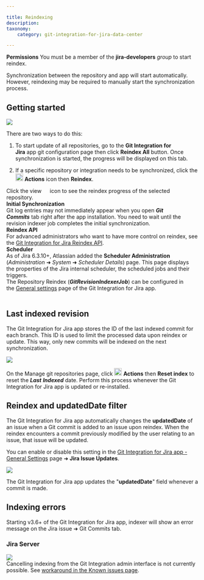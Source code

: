 ```yaml
---

title: Reindexing
description:
taxonomy:
    category: git-integration-for-jira-data-center

---
```


<div class="bbb-callout bbb--alert">
    <div class="irow">
    <div class="ilogobox">
        <span class="logoimg"></span>
    </div>
    <div class="imsgbox">
        <b>Permissions</b>
        You must be a member of the <b>jira-developers</b> <i>group</i> to start reindex.
    </div>
    </div>
</div>


Synchronization between the repository and app will start automatically. However, reindexing may be required to manually start the synchronization process.

## Getting started

![](https://bigbrassband.atlassian.net/wiki/download/attachments/1930399289/gitserver-gitmgr-reindex-all-reindex-actions.png?version=1&modificationDate=1630642930639&cacheVersion=1&api=v2)

There are two ways to do this:

1.  To start update of all repositories, go to the **Git Integration for Jira** app git configuration page then click **Reindex All** button. Once synchronization is started, the progress will be displayed on this tab.

2.  If a specific repository or integration needs to be synchronized, click the <img src='https://pf-emoji-service--cdn.us-east-1.prod.public.atl-paas.net/standard/a51a7674-8d5d-4495-a2d2-a67c090f5c3b/32x32/2699.png' width=20 height=20 /> **Actions** icon then **Reindex**.

<div class="bbb-callout bbb--basic">
    <div class="irow">
    <div class="ilogobox">
        <span class="logoimg"></span>
    </div>
    <div class="imsgbox">
        Click the view <img src='/wp-content/uploads/eye-icon.png' width=14 height=12 /> icon to see the reindex progress of the selected repository.
    </div>
    </div>
</div>

<div class="bbb-callout bbb--note">
    <div class="irow">
    <div class="ilogobox">
        <span class="logoimg"></span>
    </div>
    <div class="imsgbox">
        <b>Initial Synchronization</b><br>
        Git log entries may not immediately appear when you open <b><i>Git Commits</i></b> tab right after the app installation. You need to wait until the revision indexer job completes the initial synchronization.
    </div>
    </div>
</div>

<div class="bbb-callout bbb--info">
    <div class="irow">
    <div class="ilogobox">
        <span class="logoimg"></span>
    </div>
    <div class="imsgbox">
        <b>Reindex API</b><br>
        For advanced administrators who want to have more control on reindex, see the <a href='/git-integration-for-jira-data-center/Reindex-API-gij-self-managed/'>Git Integration for Jira Reindex API</a>.
    </div>
    </div>
</div>

<div class="bbb-callout bbb--info">
    <div class="irow">
    <div class="ilogobox">
        <span class="logoimg"></span>
    </div>
    <div class="imsgbox">
        <b>Scheduler</b><br>
        As of Jira 6.3.10+, Atlassian added the <b>Scheduler Administration</b> (<i>Administration</i> ➜ <i>System</i> ➜ <i>Scheduler Details</i>) page. This page displays the properties of the Jira internal scheduler, the scheduled jobs and their triggers.
    </div>
    </div>
</div>

<div class="bbb-callout bbb--tip">
    <div class="irow">
    <div class="ilogobox">
        <span class="logoimg"></span>
    </div>
    <div class="imsgbox">
        The Repository Reindex (<b><i>GitRevisionIndexerJob</i></b>) can be configured in the <a href='/git-integration-for-jira-data-center/general-settings-gij-self-managed/'>General settings</a> page of the Git Integration for Jira app.
    </div>
    </div>
</div>
<br>

## Last indexed revision

The Git Integration for Jira app stores the ID of the last indexed commit for each branch. This ID is used to limit the processed data upon reindex or update. This way, only new commits will be indexed on the next synchronization.

![](https://bigbrassband.atlassian.net/wiki/download/attachments/1930399289/gitserver-gitmgr-actions-reset-index.png?version=1&modificationDate=1630642930870&cacheVersion=1&api=v2)

On the Manage git repositories page, click <img src='https://pf-emoji-service--cdn.us-east-1.prod.public.atl-paas.net/standard/a51a7674-8d5d-4495-a2d2-a67c090f5c3b/32x32/2699.png' width=20 height=20 /> **Actions** then **Reset index** to reset the _**Last**_ _**Indexed**_ date. Perform this process whenever the Git Integration for Jira app is updated or re-installed.

## Reindex and updatedDate filter

The Git Integration for Jira app automatically changes the **updatedDate** of an issue when a Git commit is added to an issue upon reindex. When the reindex encounters a commit previously modified by the user relating to an issue, that issue will be updated.

You can enable or disable this setting in the [Git Integration for Jira app - General Settings](/git-integration-for-jira-data-center/general-settings-gij-self-managed/) page ➜ **Jira Issue Updates**.

![](https://bigbrassband.atlassian.net/wiki/download/thumbnails/1930399289/gitserver-gencfg-last-updated-field.png?version=1&modificationDate=1630642931102&cacheVersion=1&api=v2&width=557&height=386)

 <div class="bbb-callout bbb--info">
    <div class="irow">
    <div class="ilogobox">
        <span class="logoimg"></span>
    </div>
    <div class="imsgbox">
        The Git Integration for Jira app updates the "<b>updatedDate</b>" field whenever a commit is made.
    </div>
    </div>
</div>

## Indexing errors

Starting v3.6+ of the Git Integration for Jira app, indexer will show an error message on the Jira issue ➜ Git Commits tab.

### Jira Server

<img src='https://bigbrassband.atlassian.net/wiki/download/thumbnails/1930399289/git-server-indexing-error-sample.png?version=1&modificationDate=1630642930175&cacheVersion=1&api=v2&width=442&height=131' class='center img-responsive img-bordered' />

<div class="bbb-callout bbb--info">
    <div class="irow">
    <div class="ilogobox">
        <span class="logoimg"></span>
    </div>
    <div class="imsgbox">
        Cancelling indexing from the Git Integration admin interface is not currently possible. See <a href='/git-integration-for-jira-data-center/Known-issues-gij-self-managed#fully-cancelling-an-ongoing-indexing-is-not-possible'>workaround in the Known issues page</a>.
    </div>
    </div>
</div>

